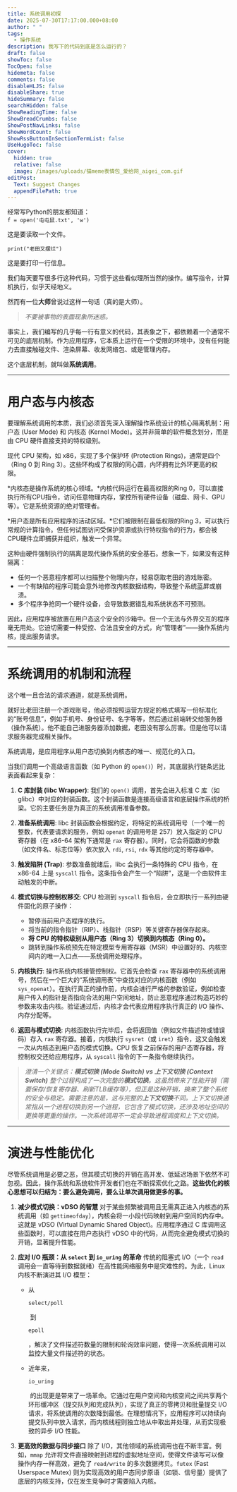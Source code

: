 ```yaml
---
title: 系统调用初探
date: 2025-07-30T17:17:00.000+08:00
author: " "
tags:
  - 操作系统
description: 我写下的代码到底是怎么运行的？
draft: false
showToc: false
TocOpen: false
hidemeta: false
comments: false
disableHLJS: false
disableShare: true
hideSummary: false
searchHidden: false
ShowReadingTime: false
ShowBreadCrumbs: false
ShowPostNavLinks: false
ShowWordCount: false
ShowRssButtonInSectionTermList: false
UseHugoToc: false
cover:
  hidden: true
  relative: false
  image: /images/uploads/猫meme表情包_爱给网_aigei_com.gif
editPost:
  Text: Suggest Changes
  appendFilePath: true
---
```

经常写Python的朋友都知道：\
`f = open('屯屯鼠.txt', 'w')`

这是要读取一个文件。

`print("老田又摆烂")`

这是要打印一行信息。

我们每天要写很多行这种代码，习惯于这些看似理所当然的操作。编写指令，计算机执行，似乎天经地义。

然而有一位**大师**曾说过这样一句话（真的是大师）。

> *不要被事物的表面现象所迷惑。*

事实上，我们编写的几乎每一行有意义的代码，其表象之下，都依赖着一个通常不可见的底层机制。作为应用程序，它本质上运行在一个受限的环境中，没有任何能力去直接触碰文件、渲染屏幕、收发网络包、或是管理内存。

这个底层机制，就叫做**系统调用**。

- - -

# 用户态与内核态

要理解系统调用的本质，我们必须首先深入理解操作系统设计的核心隔离机制：用户态 (User Mode) 和 内核态 (Kernel Mode)。这并非简单的软件概念划分，而是由 CPU 硬件直接支持的特权级别。

现代 CPU 架构，如 x86，实现了多个保护环 (Protection Rings)，通常是四个（Ring 0 到 Ring 3）。这些环构成了权限的同心圆，内环拥有比外环更高的权限。

*内核态是操作系统的核心领域。*内核代码运行在最高权限的Ring 0，可以直接执行所有CPU指令，访问任意物理内存，掌控所有硬件设备（磁盘、网卡、GPU等）。它是系统资源的绝对管理者。

*用户态是所有应用程序的活动区域。*它们被限制在最低权限的Ring 3，可以执行常规的计算指令。但任何试图访问受保护资源或执行特权指令的行为，都会被CPU硬件立即捕获并组织，触发一个异常。

这种由硬件强制执行的隔离是现代操作系统的安全基石。想象一下，如果没有这种隔离：

* 任何一个恶意程序都可以扫描整个物理内存，轻易窃取老田的游戏账密。
* 一个有缺陷的程序可能会意外地修改内核数据结构，导致整个系统蓝屏或崩溃。
* 多个程序争抢同一个硬件设备，会导致数据错乱和系统状态不可预测。

因此，应用程序被放置在用户态这个安全的沙箱中。但一个无法与外界交互的程序毫无用处。它迫切需要一种受控、合法且安全的方式，向“管理者”——操作系统内核，提出服务请求。

- - -

# 系统调用的机制和流程

这个唯一且合法的请求通道，就是系统调用。

就好比老田注册一个游戏账号，他必须按照运营方规定的格式填写一份标准化的“账号信息”，例如手机号、身份证号、名字等等，然后通过前端转交给服务器（操作系统）。他不能自己进服务器添加数据，老田没有那么厉害。但是他可以请求服务器完成相关操作。

系统调用，是应用程序从用户态切换到内核态的唯一、规范化的入口。

当我们调用一个高级语言函数（如 Python 的 `open()`）时，其底层执行链条远比表面看起来复杂：

1. **C 库封装 (libc Wrapper)**: 我们的 `open()` 调用，首先会进入标准 C 库（如 glibc）中对应的封装函数。这个封装函数是连接高级语言和底层操作系统的桥梁。它的主要任务是为真正的系统调用准备参数。
2. **准备系统调用**: libc 封装函数会根据约定，将特定的系统调用号（一个唯一的整数，代表要请求的服务，例如 `openat` 的调用号是 257）放入指定的 CPU 寄存器（在 x86-64 架构下通常是 `rax` 寄存器）。同时，它会将函数的参数（如文件名、标志位等）依次放入 `rdi`, `rsi`, `rdx` 等其他约定的寄存器中。
3. **触发陷阱 (Trap)**: 参数准备就绪后，libc 会执行一条特殊的 CPU 指令，在 x86-64 上是 `syscall` 指令。这条指令会产生一个“陷阱”，这是一个由软件主动触发的中断。
4. **模式切换与控制权移交**: CPU 检测到 `syscall` 指令后，会立即执行一系列由硬件固化的原子操作：

   * 暂停当前用户态程序的执行。
   * 将当前的指令指针（RIP）、栈指针（RSP）等关键寄存器保存起来。
   * **将 CPU 的特权级别从用户态（Ring 3）切换到内核态（Ring 0）。**
   * 跳转到操作系统预先在特定模型专用寄存器（MSR）中设置好的、内核空间内的唯一入口点——系统调用处理程序。
5. **内核执行**: 操作系统内核接管控制权。它首先会检查 `rax` 寄存器中的系统调用号，然后在一个巨大的“系统调用表”中查找对应的内核函数（例如 `sys_openat`）。在执行真正的操作前，内核会进行严格的参数验证，例如检查用户传入的指针是否指向合法的用户空间地址，防止恶意程序通过构造巧妙的参数来攻击内核。验证通过后，内核才会代表应用程序执行真正的 I/O 操作、内存分配等。
6. **返回与模式切换**: 内核函数执行完毕后，会将返回值（例如文件描述符或错误码）存入 `rax` 寄存器。接着，内核执行 `sysret`（或 `iret`）指令，这又会触发一次从内核态到用户态的模式切换。CPU 恢复之前保存的用户态寄存器，将控制权交还给应用程序，从 `syscall` 指令的下一条指令继续执行。

> *澄清一个关键点：**模式切换 (Mode Switch) vs 上下文切换 (Context Switch)**
> 整个过程构成了一次完整的**模式切换**。这虽然带来了性能开销（需要保存/恢复寄存器、刷新TLB缓存等），但正是这种开销，换来了整个系统的安全与稳定。需要注意的是，这与完整的**上下文切换**不同。上下文切换通常指从一个进程切换到另一个进程，它包含了模式切换，还涉及地址空间的更换等更重的操作。一次系统调用不一定会导致进程调度和上下文切换。*

- - -

# 演进与性能优化

尽管系统调用是必要之恶，但其模式切换的开销在高并发、低延迟场景下依然不可忽视。因此，操作系统和系统软件开发者们也在不断探索优化之路。**这些优化的核心思想可以归结为：要么避免调用，要么让单次调用做更多的事。**

1. **减少模式切换：vDSO 的智慧**
   对于某些频繁被调用且无需真正进入内核态的系统调用（如 `gettimeofday`），内核会将一小段代码映射到用户空间的内存中。这就是 vDSO (Virtual Dynamic Shared Object)。应用程序通过 C 库调用这些函数时，可以直接在用户态执行 vDSO 中的代码，从而完全避免模式切换的开销，显著提升性能。
2. **应对 I/O 瓶颈：从 `select` 到 `io_uring` 的革命**
   传统的阻塞式 I/O（一个 `read` 调用会一直等待到数据就绪）在高性能网络服务中是灾难性的。为此，Linux 内核不断演进其 I/O 模型：

   * 从 

     `select/poll`

      到 

     `epoll`

     ，解决了文件描述符数量的限制和轮询效率问题，使得一次系统调用可以监控大量文件描述符的状态。
   * 近年来，

     `io_uring`

      的出现更是带来了一场革命。它通过在用户空间和内核空间之间共享两个环形缓冲区（提交队列和完成队列），实现了真正的零拷贝和批量提交 I/O 请求，将系统调用的次数降到最低。在理想情况下，应用程序可以持续向提交队列中放入请求，而内核线程则独立地从中取出并处理，从而实现极致的异步 I/O 性能。
3. **更高效的数据与同步接口**
   除了 I/O，其他领域的系统调用也在不断丰富。例如，`mmap` 允许将文件直接映射到进程的虚拟地址空间，使得文件读写可以像操作内存一样高效，避免了 `read/write` 的多次数据拷贝。`futex` (Fast Userspace Mutex) 则为实现高效的用户态同步原语（如锁、信号量）提供了底层的内核支持，仅在发生竞争时才需要陷入内核。
